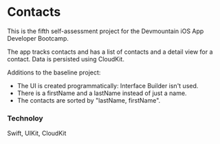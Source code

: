 # Contacts

This is the fifth self-assessment project for the Devmountain iOS App Developer Bootcamp.

The app tracks contacts and has a list of contacts and a detail view for a contact. Data is persisted using CloudKit.


Additions to the baseline project:

- The UI is created programmatically: Interface Builder isn't used.
- There is a firstName and a lastName instead of just a name.
- The contacts are sorted by "lastName, firstName".


### Technoloy

Swift, UIKit, CloudKit
